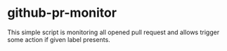 # github-pr-monitor
This simple script is monitoring all opened pull request and allows trigger some action if given label presents.
